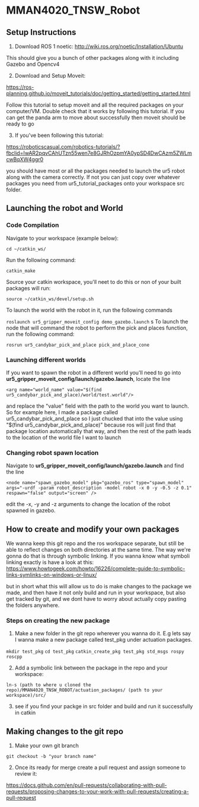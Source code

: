 # MMAN4020_TNSW_Robot

## Setup Instructions

1. Download ROS 1 noetic:
http://wiki.ros.org/noetic/Installation/Ubuntu

This should give you a bunch of other packages along with it including Gazebo and Opencv4

2. Download and Setup Moveit:

https://ros-planning.github.io/moveit_tutorials/doc/getting_started/getting_started.html

Follow this tutorial to setup moveit and all the required packages on your computer/VM. Double check that it works by following this tutorial. If you can get the panda arm to move about successfully then moveit should be ready to go

3. If you've been following this tutorial: 

https://roboticscasual.com/robotics-tutorials/?fbclid=IwAR2pqvCAhUTzn55wen7e8GJRhOzpmYA0ypSD4DwCAzm5ZWLmcwBqXW4ggr0

you should have most or all the packages needed to launch the ur5 robot along with the camera correctly. If  not you can just copy over whatever packages you need from ur5_tutorial_packages onto your workspace src folder. 

## Launching the robot and World

### Code Compilation

Navigate to your workspace (example below):

`cd ~/catkin_ws/`

Run the following command:

`catkin_make`

Source your catkin workspace, you'll neet to do this or non of your built packages will run:

`source ~/catkin_ws/devel/setup.sh`

To launch the world with the robot in it, run the following commands

`roslaunch ur5_gripper_moveit_config demo_gazebo.launch`
s
To launch the node that will command the robot to perform the pick and places function, run the following command: 

`rosrun ur5_candybar_pick_and_place pick_and_place_cone`

### Launching different worlds

If you want to spawn the robot in a different world you'll need to go into **ur5_gripper_moveit_config/launch/gazebo.launch**, locate the line 

`<arg name="world_name" value="$(find ur5_candybar_pick_and_place)/world/test.world"/>`

and replace the "value" field with the path to the world you want to launch. So for example here, I made a package called ur5_candybar_pick_and_place so I just chucked that into the value using "$(find ur5_candybar_pick_and_place)" because ros will just find that package location automatically that way, and then the rest of the path leads to the location of the world file I want to launch

### Changing robot spawn location
Navigate to **ur5_gripper_moveit_config/launch/gazebo.launch** and find the line 

` <node name="spawn_gazebo_model" pkg="gazebo_ros" type="spawn_model" args="-urdf -param robot_description -model robot -x 0 -y -0.5 -z 0.1"
    respawn="false" output="screen" /> `

edit the -x, -y and -z arguments to change the location of the robot spawned in gazebo. 

## How to create and modify your own packages

We wanna keep this git repo and the ros workspace separate, but still be able to reflect changes on both directories at the same time. The way we're gonna do that is through symbolic linking. If you wanna know what symboli linking exactly is have a look at this: 
https://www.howtogeek.com/howto/16226/complete-guide-to-symbolic-links-symlinks-on-windows-or-linux/

but in short what this will allow us to do is make changes to the package we made, and then have it not only build and run in your workspace, but also get tracked by git, and we dont have to worry about actually copy pasting the folders anywhere. 

### Steps on creating the new package

1. Make a new folder in the git repo wherever you wanna do it. E.g lets say I wanna make a new package called test_pkg under actuation packages. 

`mkdir test_pkg`
`cd test_pkg`
`catkin_create_pkg test_pkg std_msgs rospy roscpp`

2. Add a symbolic link between the package in the repo and your workspace:

`ln-s (path to where u cloned the repo)/MMAN4020_TNSW_ROBOT/actuation_packages/ (path to your workspace)/src/`

3. see if you find your packge in src folder and build and run it successfully in catkin


## Making changes to the git repo

1. Make your own git branch

`git checkout -b "your branch name"`

2. Once its ready for merge create a pull request and assign someone to review it:

https://docs.github.com/en/pull-requests/collaborating-with-pull-requests/proposing-changes-to-your-work-with-pull-requests/creating-a-pull-request